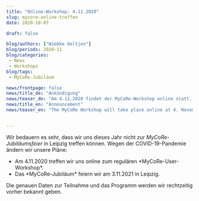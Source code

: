 ```yaml
---
title: "Online-Workshop: 4.11.2020"
slug: mycore-online-treffen
date: 2020-10-07

draft: false

blog/authors: ["Wiebke Oeltjen"]
blog/periods: 2020-11
blog/categories:
 - News
 - Workshops
blog/tags:
 - MyCoRe-Jubiläum

news/frontpage: false
news/title_de: "Ankündigung"
news/teaser_de: "Am 4.11.2020 findet der MyCoRe-Workshop online statt. Die MyCoRe-Jubiläumsfeier wird auf den 3.11.2021 verschoben."
news/title_en: "Announcement"
news/teaser_en: "The MyCoRe Workshop will take place online at 4. November 2020."


---
```


Wir bedauern es sehr, dass wir uns dieses Jahr nicht zur *MyCoRe-Jubiläumsfeier* in Leipzig treffen können. Wegen der COVID-19-Pandemie ändern wir unsere Pläne:
<ul>
	<li>Am 4.11.2020 treffen wir uns online zum regulären *MyCoRe-User-Workshop*.</li>
	<li>Das *MyCoRe-Jubiläum* feiern wir am 3.11.2021 in Leipzig.</li>
</ul>

Die genauen Daten zur Teilnahme und das Programm werden wir rechtzeitig vorher bekannt geben. 
